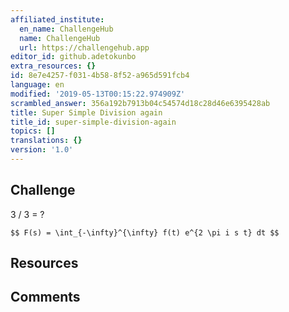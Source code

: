 ```yaml
---
affiliated_institute:
  en_name: ChallengeHub
  name: ChallengeHub
  url: https://challengehub.app
editor_id: github.adetokunbo
extra_resources: {}
id: 8e7e4257-f031-4b58-8f52-a965d591fcb4
language: en
modified: '2019-05-13T00:15:22.974909Z'
scrambled_answer: 356a192b7913b04c54574d18c28d46e6395428ab
title: Super Simple Division again
title_id: super-simple-division-again
topics: []
translations: {}
version: '1.0'
---
```


## Challenge
3 / 3 = ?


`$$ F(s) = \int_{-\infty}^{\infty} f(t) e^{2 \pi i s t} dt $$`

## Resources



## Comments




